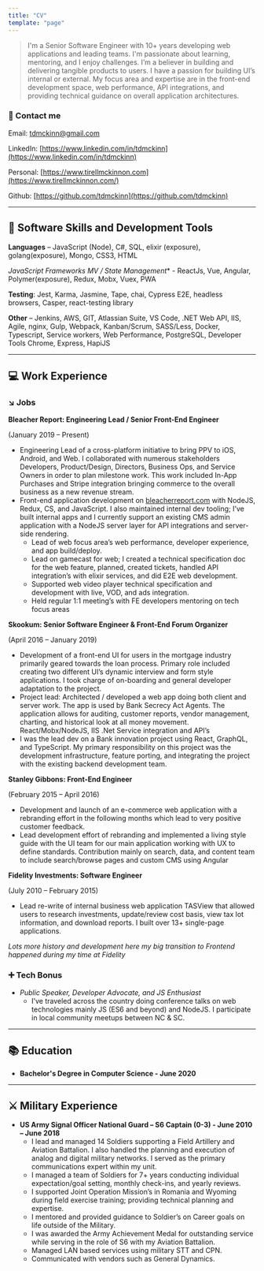 ```yaml
---
title: "CV"
template: "page"
---
```


> I'm a Senior Software Engineer with 10+ years developing web applications and leading teams. I'm passionate about learning, mentoring, and I enjoy challenges. I’m a believer in building and delivering tangible products to users. I have a passion for building UI’s internal or external. My focus area and expertise are in the front-end development space, web performance, API integrations, and providing technical guidance on overall application architectures.

### 📧 Contact me

Email: [tdmckinn@gmail.com](mailto:tdmckinn@gmail.com)

LinkedIn: [https://www.linkedin.com/in/tdmckinn](https://www.linkedin.com/in/tdmckinn)

Personal: [https://www.tirellmckinnon.com](https://www.tirellmckinnon.com/)

Github: [https://github.com/tdmckinn](https://github.com/tdmckinn)

---

## 🧰 Software Skills and Development Tools

**Languages** – JavaScript (Node), C#, SQL, elixir (exposure), golang(exposure), Mongo, CSS3, HTML

**JavaScript Frameworks MV* / State Management** - ReactJs, Vue, Angular, Polymer(exposure), Redux, Mobx, Vuex, PWA

**Testing**: Jest, Karma, Jasmine, Tape, chai, Cypress E2E, headless browsers, Casper, react-testing library

**Other** – Jenkins, AWS, GIT, Atlassian Suite, VS Code, .NET Web API, IIS, Agile, nginx, Gulp, Webpack, Kanban/Scrum, SASS/Less, Docker, Typescript, Service workers, Web Performance, PostgreSQL, Developer Tools Chrome, Express, HapiJS

---

## 💻 Work Experience

### ↘️ Jobs

**Bleacher Report: Engineering Lead / Senior Front-End Engineer**

(January 2019 – Present)

- Engineering Lead of a cross-platform initiative to bring PPV to iOS, Android, and Web. I collaborated with numerous stakeholders Developers, Product/Design, Directors, Business Ops, and Service Owners in order to plan milestone work. This work included In-App Purchases and Stripe integration bringing commerce to the overall business as a new revenue stream.
- Front-end application development on [bleacherreport.com](http://bleacherreport.com/) with NodeJS, Redux, CS, and JavaScript. I also maintained internal dev tooling; I’ve built internal apps and I currently support an existing CMS admin application with a NodeJS server layer for API integrations and server-side rendering.
    - Lead of web focus area’s web performance, developer experience, and app build/deploy.
    - Lead on gamecast for web; I created a technical specification doc for the web feature, planned, created tickets, handled API integration’s with elixir services, and did E2E web development.
    - Supported web video player technical specification and development with live, VOD, and ads integration.
    - Held regular 1:1 meeting’s with FE developers mentoring on tech focus areas

**Skookum: Senior Software Engineer & Front-End Forum Organizer**

(April 2016 – January 2019)

- Development of a front-end UI for users in the mortgage industry primarily geared towards the loan process. Primary role included creating two different UI’s dynamic interview and form style applications. I took charge of on-boarding and general developer adaptation to the project.
- Project lead: Architected / developed a web app doing both client and server work. The app is used by Bank Secrecy Act Agents. The application allows for auditing, customer reports, vendor management, charting, and historical look at all money movement. React/Mobx/NodeJS, IIS .Net Service integration and API’s
- I was the lead dev on a Bank innovation project using React, GraphQL, and TypeScript. My primary responsibility on this project was the development infrastructure, feature porting, and integrating the project with the existing backend development team.

**Stanley Gibbons: Front-End Engineer**

(February 2015 – April 2016)

- Development and launch of an e-commerce web application with a rebranding effort in the following months which lead to very positive customer feedback.
- Lead development effort of rebranding and implemented a living style guide with the UI team for our main application working with UX to define standards. Contribution mainly on search, data, and content team to include search/browse pages and custom CMS using Angular

**Fidelity Investments: Software Engineer**

(July 2010 – February 2015)

- Lead re-write of internal business web application TASView that allowed users to research investments, update/review cost basis, view tax lot information, and download reports. I built over 13+ single-page applications.

*Lots more history and development here my big transition to Frontend happened during my time at Fidelity*

### ➕ Tech Bonus

- *Public Speaker, Developer Advocate, and JS Enthusiast*
    - I’ve traveled across the country doing conference talks on web technologies mainly JS (ES6 and beyond) and NodeJS. I participate in local community meetups between NC & SC.

---

## 📚 Education

- **Bachelor's Degree in Computer Science - June 2020**

---

## ⚔️ Military Experience

- **US Army Signal Officer National Guard – S6 Captain (0-3) -  June 2010 – June 2018**
    - I lead and managed 14 Soldiers supporting a Field Artillery and Aviation Battalion. I also handled the planning and execution of analog and digital military networks. I served as the primary communications expert within my unit.
    - I managed a team of Soldiers for 7+ years conducting individual expectation/goal setting, monthly check-ins, and yearly reviews.
    - I supported Joint Operation Mission’s in Romania and Wyoming during field exercise training; providing technical planning and expertise.
    - I mentored and provided guidance to Soldier’s on Career goals on life outside of the Military.
    - I was awarded the Army Achievement Medal for outstanding service while serving in the role of S6 with my Aviation Battalion.
    - Managed LAN based services using military STT and CPN.
    - Communicated with vendors such as General Dynamics.
